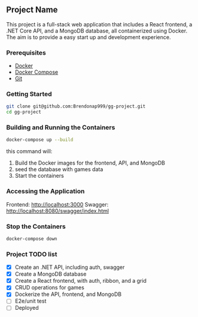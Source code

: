 ## Project Name

This project is a full-stack web application that includes a React frontend, a .NET Core API, and a MongoDB database, all containerized using Docker.
The aim is to provide a easy start up and development experience.

### Prerequisites

- [Docker](https://www.docker.com/)
- [Docker Compose](https://docs.docker.com/compose/)
- [Git](https://git-scm.com/)

### Getting Started

```bash
git clone git@github.com:Brendonap999/gg-project.git
cd gg-project
```

### Building and Running the Containers

```bash
docker-compose up --build
```

this command will:

1. Build the Docker images for the frontend, API, and MongoDB
2. seed the database with games data
3. Start the containers

### Accessing the Application

Frontend: [http://localhost:3000](http://localhost:3000)
Swagger: [http://localhost:8080/swagger/index.html](http://localhost:8080/swagger/index.html)

### Stop the Containers

```bash
docker-compose down
```

### Project TODO list

- [x] Create an .NET API, including auth, swagger
- [x] Create a MongoDB database
- [x] Create a React frontend, with auth, ribbon, and a grid
- [x] CRUD operations for games
- [x] Dockerize the API, frontend, and MongoDB
- [ ] E2e/unit test
- [ ] Deployed
